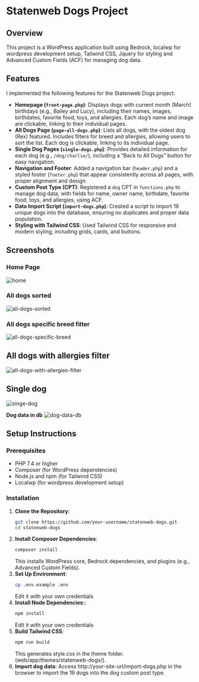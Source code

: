 # Statenweb Dogs Project

## Overview
This project is a WordPress application built using Bedrock, localwp for wordpress development setup, Tailwind CSS, Jquery for styling and Advanced Custom Fields (ACF) for managing dog data.

## Features
I implemented the following features for the Statenweb Dogs project:

- **Homepage (`front-page.php`)**: Displays dogs with current month (March) birthdays (e.g., Bailey and Lucy), including their names, images, birthdates, favorite food, toys, and allergies. Each dog’s name and image are clickable, linking to their individual pages.
- **All Dogs Page (`page-all-dogs.php`)**: Lists all dogs, with the oldest dog (Rex) featured. Includes filters for breed and allergies, allowing users to sort the list. Each dog is clickable, linking to its individual page.
- **Single Dog Pages (`single-dogs.php`)**: Provides detailed information for each dog (e.g., `/dog/charlie/`), including a “Back to All Dogs” button for easy navigation.
- **Navigation and Footer**: Added a navigation bar (`header.php`) and a styled footer (`footer.php`) that appear consistently across all pages, with proper alignment and design.
- **Custom Post Type (CPT)**: Registered a `dog` CPT in `functions.php` to manage dog data, with fields for name, owner name, birthdate, favorite food, toys, and allergies, using ACF.
- **Data Import Script (`import-dogs.php`)**: Created a script to import 19 unique dogs into the database, ensuring no duplicates and proper data population.
- **Styling with Tailwind CSS**: Used Tailwind CSS for responsive and modern styling, including grids, cards, and buttons.
  
## Screenshots
### Home Page
![home](https://github.com/user-attachments/assets/fcf9faf2-c29b-44da-bdb5-8e689502d65b)

### All dogs sorted
![all-dogs-sorted](https://github.com/user-attachments/assets/bfdeaee2-eb12-4dc3-9e15-ab15acb4d261)

### All dogs specific breed filter
![all-dogs-specific-breed](https://github.com/user-attachments/assets/920fc41b-1359-4b8a-888e-e3d62ff7f599)

## All dogs with allergies filter
![all-dogs-with-allergies-filter](https://github.com/user-attachments/assets/41e2ceab-64c5-4a1d-8517-ea13a2049dd4)

## Single dog
![singe-dog](https://github.com/user-attachments/assets/ddd641b5-11ef-4a00-baf7-54481fbbd6f4)

**Dog data in db**
![dog-data-db](https://github.com/user-attachments/assets/e6e8bfaf-8362-47c2-8501-c1df816a095d)




## Setup Instructions

### Prerequisites
- PHP 7.4 or higher
- Composer (for WordPress dependencies)
- Node.js and npm (for Tailwind CSS)
- Localwp (for wordpress development setup)

### Installation
1. **Clone the Repository**:
   ```bash
   git clone https://github.com/your-username/statenweb-dogs.git
   cd statenweb-dogs
2. **Install Composer Dependencies**:
   ```bash
   composer install
   ```
   This installs WordPress core, Bedrock dependencies, and plugins (e.g., Advanced Custom Fields).
3. **Set Up Environment**:
   ```bash
   cp .env.example .env
   ```
   Edit it with your own credentials
4. **Install Node Dependencies:**:
   ```bash
   npm install
   ```
   Edit it with your own credentials
5. **Build Tailwind CSS**:
   ```bash
   npm run build
   ```
   This generates style.css in the theme folder. (web/app/themes/statenweb-dogs/).
6. **Import dog data**:
   Access http://your-site-url/import-dogs.php in the browser to import the 19 dogs into the dog custom post type.
